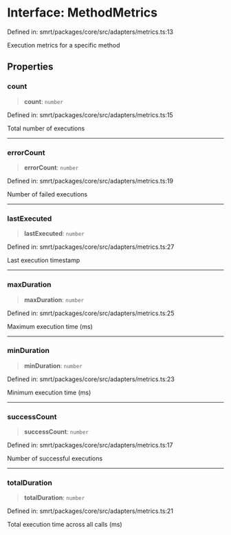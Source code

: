# Interface: MethodMetrics

Defined in: smrt/packages/core/src/adapters/metrics.ts:13

Execution metrics for a specific method

## Properties

### count

> **count**: `number`

Defined in: smrt/packages/core/src/adapters/metrics.ts:15

Total number of executions

***

### errorCount

> **errorCount**: `number`

Defined in: smrt/packages/core/src/adapters/metrics.ts:19

Number of failed executions

***

### lastExecuted

> **lastExecuted**: `number`

Defined in: smrt/packages/core/src/adapters/metrics.ts:27

Last execution timestamp

***

### maxDuration

> **maxDuration**: `number`

Defined in: smrt/packages/core/src/adapters/metrics.ts:25

Maximum execution time (ms)

***

### minDuration

> **minDuration**: `number`

Defined in: smrt/packages/core/src/adapters/metrics.ts:23

Minimum execution time (ms)

***

### successCount

> **successCount**: `number`

Defined in: smrt/packages/core/src/adapters/metrics.ts:17

Number of successful executions

***

### totalDuration

> **totalDuration**: `number`

Defined in: smrt/packages/core/src/adapters/metrics.ts:21

Total execution time across all calls (ms)

